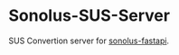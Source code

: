# Sonolus-SUS-Server

SUS Convertion server for [sonolus-fastapi](https://github.com/PurplePalette/sonolus-fastapi).
